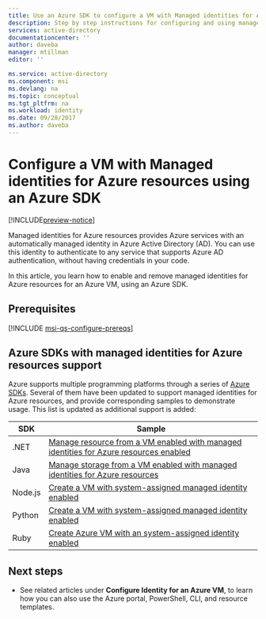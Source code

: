 ```yaml
---
title: Use an Azure SDK to configure a VM with Managed identities for Azure resources
description: Step by step instructions for configuring and using managed identities for Azure resources on an Azure VM, using an Azure SDK.
services: active-directory
documentationcenter: ''
author: daveba
manager: mtillman
editor: ''

ms.service: active-directory
ms.component: msi
ms.devlang: na
ms.topic: conceptual
ms.tgt_pltfrm: na
ms.workload: identity
ms.date: 09/28/2017
ms.author: daveba
---
```


# Configure a VM with Managed identities for Azure resources using an Azure SDK

[!INCLUDE[preview-notice](../../../includes/active-directory-msi-preview-notice.md)]

Managed identities for Azure resources provides Azure services with an automatically managed identity in Azure Active Directory (AD). You can use this identity to authenticate to any service that supports Azure AD authentication, without having credentials in your code. 

In this article, you learn how to enable and remove managed identities for Azure resources for an Azure VM, using an Azure SDK.

## Prerequisites

[!INCLUDE [msi-qs-configure-prereqs](../../../includes/active-directory-msi-qs-configure-prereqs.md)]

## Azure SDKs with managed identities for Azure resources support 

Azure supports multiple programming platforms through a series of [Azure SDKs](https://azure.microsoft.com/downloads). Several of them have been updated to support managed identities for Azure resources, and provide corresponding samples to demonstrate usage. This list is updated as additional support is added:

| SDK | Sample |
| --- | ------ | 
| .NET   | [Manage resource from a VM enabled with managed identities for Azure resources enabled](https://azure.microsoft.com/resources/samples/aad-dotnet-manage-resources-from-vm-with-msi/) |
| Java   | [Manage storage from a VM enabled with managed identities for Azure resources](https://azure.microsoft.com/resources/samples/compute-java-manage-resources-from-vm-with-msi-in-aad-group/)|
| Node.js| [Create a VM with system-assigned managed identity enabled](https://azure.microsoft.com/resources/samples/compute-node-msi-vm/) |
| Python | [Create a VM with system-assigned managed identity enabled](https://azure.microsoft.com/resources/samples/compute-python-msi-vm/) |
| Ruby   | [Create Azure VM with an system-assigned identity enabled](https://azure.microsoft.com/resources/samples/compute-ruby-msi-vm/) |

## Next steps

- See related articles under **Configure Identity for an Azure VM**, to learn how you can also use the Azure portal, PowerShell, CLI, and resource templates.
